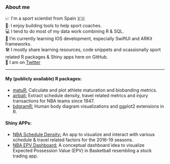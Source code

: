 
### About me

📈 I'm a sport scientist from Spain 🇪🇸   
🏅: I enjoy building tools to help sport coaches.  
💻 I tend to do most of my data work combining R & SQL.  
📱 I’m currently learning IOS development, especially SwiftUI and ARKit frameworks.  
🛠 I mostly share learning resources, code snippets and ocassionally sport related R packages & Shiny apps here on GitHub.  
💬 I am on [Twitter](https://twitter.com/jfernandez__)  

***

#### My (publicly available) R packages:

* [matuR:](https://github.com/josedv82/matuR) Calculate and plot athlete maturation and biobanding metrics.   
* [airball:](https://github.com/josedv82/airball) Extract schedule density, travel related metrics and injury transactions for NBA teams since 1947. 
* [bdgramR:](https://github.com/josedv82/bdgramR/blob/master/README.md) Human body diagram visualizations and ggplot2 extensions in R. 

#### Shiny APPs:

* [NBA Schedule Density:](https://josedv.shinyapps.io/NBASchedule/) An app to visualize and interact with various schedule & travel related factors for the 2016-19 seasons.
* [NBA EPV Dashboard:](https://josedv.shinyapps.io/EPV_NBA_Dashboard/) A conceptual dashboard idea to visualize Expected Possession Value (EPV) in Basketball resembling a stock trading app.
